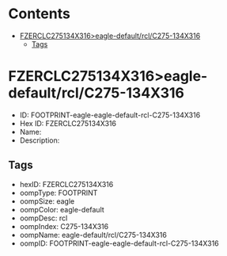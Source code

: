 



Contents
========

* [FZERCLC275134X316>eagle-default/rcl/C275-134X316](#fzerclc275134x316eagle-defaultrclc275-134x316)
	* [Tags](#tags)

# FZERCLC275134X316>eagle-default/rcl/C275-134X316

- ID: FOOTPRINT-eagle-eagle-default-rcl-C275-134X316
- Hex ID: FZERCLC275134X316
- Name: 
- Description: 

## Tags

- hexID: FZERCLC275134X316
- oompType: FOOTPRINT
- oompSize: eagle
- oompColor: eagle-default
- oompDesc: rcl
- oompIndex: C275-134X316
- oompName: eagle-default/rcl/C275-134X316
- oompID: FOOTPRINT-eagle-eagle-default-rcl-C275-134X316
